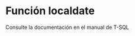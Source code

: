 ﻿---
Autogenerated: true
---

# Función  localdate

Consulte la documentación en el manual de T-SQL
